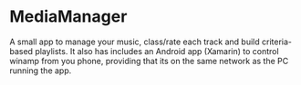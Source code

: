 # MediaManager
A small app to manage your music, class/rate each track and build criteria-based playlists. It also has includes an Android app (Xamarin) to control winamp from you phone, providing that its on the same network as the PC running the app.
